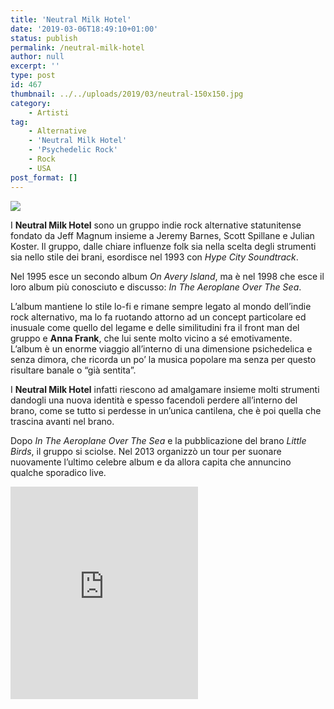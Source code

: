 ```yaml
---
title: 'Neutral Milk Hotel'
date: '2019-03-06T18:49:10+01:00'
status: publish
permalink: /neutral-milk-hotel
author: null
excerpt: ''
type: post
id: 467
thumbnail: ../../uploads/2019/03/neutral-150x150.jpg
category:
    - Artisti
tag:
    - Alternative
    - 'Neutral Milk Hotel'
    - 'Psychedelic Rock'
    - Rock
    - USA
post_format: []
---
```

![](../../uploads/2019/03/neutral.jpg)

I **Neutral Milk Hotel** sono un gruppo indie rock alternative statunitense fondato da Jeff Magnum insieme a Jeremy Barnes, Scott Spillane e Julian Koster. Il gruppo, dalle chiare influenze folk sia nella scelta degli strumenti sia nello stile dei brani, esordisce nel 1993 con *Hype City Soundtrack*.

Nel 1995 esce un secondo album *On Avery Island*, ma è nel 1998 che esce il loro album più conosciuto e discusso: *In The Aeroplane Over The Sea*.

L’album mantiene lo stile lo-fi e rimane sempre legato al mondo dell’indie rock alternativo, ma lo fa ruotando attorno ad un concept particolare ed inusuale come quello del legame e delle similitudini fra il front man del gruppo e **Anna Frank**, che lui sente molto vicino a sé emotivamente. L’album è un enorme viaggio all’interno di una dimensione psichedelica e senza dimora, che ricorda un po’ la musica popolare ma senza per questo risultare banale o “già sentita”.

I **Neutral Milk Hotel** infatti riescono ad amalgamare insieme molti strumenti dandogli una nuova identità e spesso facendoli perdere all’interno del brano, come se tutto si perdesse in un’unica cantilena, che è poi quella che trascina avanti nel brano.

Dopo *In The Aeroplane Over The Sea* e la pubblicazione del brano *Little Birds*, il gruppo si sciolse. Nel 2013 organizzò un tour per suonare nuovamente l’ultimo celebre album e da allora capita che annuncino qualche sporadico live.

<iframe frameborder="0" height="340" src="http://open.spotify.com/embed/user/h88a2wskowssdjog4i9abfbix/playlist/0bB3ofP0K731ITTimPBN8g" width="300"><span class="mce_SELRES_start" data-mce-type="bookmark" style="display: inline-block; width: 0px; overflow: hidden; line-height: 0;">﻿</span></iframe>